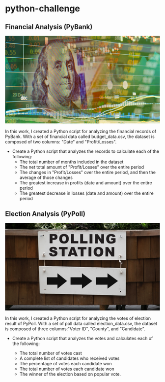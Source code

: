 # python-challenge

## Financial Analysis (PyBank)

![Revenue](Images/revenue-per-lead.png)

In this work, I created a Python script for analyzing the financial records of PyBank. 
With a set of financial data called budget_data.csv, the dataset is composed of two columns: "Date" and "Profit/Losses".

* Create a Python script that analyzes the records to calculate each of the following:
    - The total number of months included in the dataset
    - The net total amount of "Profit/Losses" over the entire period
    - The changes in "Profit/Losses" over the entire period, and then the average of those changes
    - The greatest increase in profits (date and amount) over the entire period
    - The greatest decrease in losses (date and amount) over the entire period



## Election Analysis (PyPoll)

![Vote_counting](Images/Vote_counting.png)

In this work, I created a Python script for analyzing the votes of election result of PyPoll.
With a set of poll data called election_data.csv, the dataset is composed of three columns:"Voter ID", "County", and "Candidate".

* Create a Python script that analyzes the votes and calculates each of the following:
  
   - The total number of votes cast
   - A complete list of candidates who received votes
   - The percentage of votes each candidate won
   - The total number of votes each candidate won
   - The winner of the election based on popular vote.

